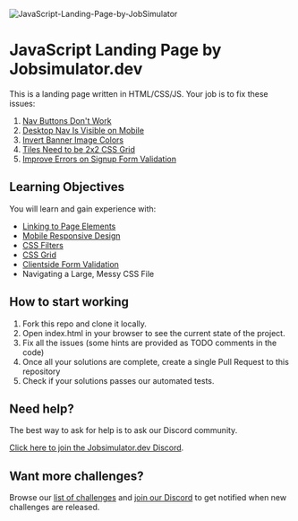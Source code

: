 ![JavaScript-Landing-Page-by-JobSimulator](https://user-images.githubusercontent.com/2349518/221033990-434446d9-0122-487b-8ba3-bda5326a6cd2.svg)

# JavaScript Landing Page by Jobsimulator.dev

This is a landing page written in HTML/CSS/JS. Your job is to fix these issues:

1. [Nav Buttons Don't Work](https://github.com/developer-job-simulation/vanilla-landing-page/issues/1)
1. [Desktop Nav Is Visible on Mobile](https://github.com/developer-job-simulation/vanilla-landing-page/issues/2)
1. [Invert Banner Image Colors](https://github.com/developer-job-simulation/vanilla-landing-page/issues/3)
1. [Tiles Need to be 2x2 CSS Grid](https://github.com/developer-job-simulation/vanilla-landing-page/issues/4)
1. [Improve Errors on Signup Form Validation](https://github.com/developer-job-simulation/vanilla-landing-page/issues/5)

## Learning Objectives

You will learn and gain experience with:

- [Linking to Page Elements](https://developer.mozilla.org/en-US/docs/Web/HTML/Element/a)
- [Mobile Responsive Design](https://developer.mozilla.org/en-US/docs/Learn/CSS/CSS_layout/Responsive_Design)
- [CSS Filters](https://developer.mozilla.org/en-US/docs/Web/CSS/filter)
- [CSS Grid](https://developer.mozilla.org/en-US/docs/Web/CSS/grid)
- [Clientside Form Validation](https://developer.mozilla.org/en-US/docs/Learn/Forms/Form_validation)
- Navigating a Large, Messy CSS File

## How to start working

1. Fork this repo and clone it locally.
1. Open index.html in your browser to see the current state of the project.
1. Fix all the issues (some hints are provided as TODO comments in the code)
1. Once all your solutions are complete, create a single Pull Request to this repository
1. Check if your solutions passes our automated tests.

## Need help?

The best way to ask for help is to ask our Discord community.

[Click here to join the Jobsimulator.dev Discord](https://discord.gg/7cAkUcKbjB).

## Want more challenges?

Browse our [list of challenges](https://jobsimulator.gumroad.com/) and [join our Discord](https://discord.gg/6VsSMZaM7q) to get notified when new challenges are released.
